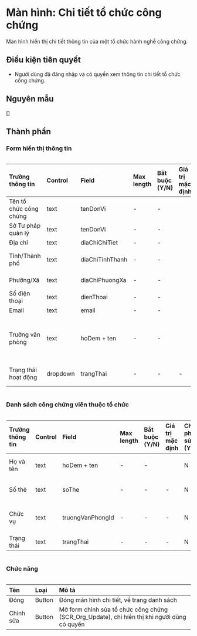 # Màn hình: Chi tiết tổ chức công chứng
Màn hình hiển thị chi tiết thông tin của một tổ chức hành nghề công chứng.

## Điều kiện tiên quyết
- Người dùng đã đăng nhập và có quyền xem thông tin chi tiết tổ chức công chứng.

## Nguyên mẫu
[]

## Thành phần

### Form hiển thị thông tin

<div style="overflow-x:auto">

| Trường thông tin       | Control | Field              | Max length | Bắt buộc (Y/N) | Giá trị mặc định | Cho phép sửa (Y/N) | Mô tả                                                                                   |
|:-----------------------|:--------|:-------------------|:-----------|:---------------|:-----------------|:-------------------|:----------------------------------------------------------------------------------------|
| Tên tổ chức công chứng | text    | tenDonVi | -          | -              |                  | N                  | Tên của tổ chức hành nghề công chứng                                                    |
| Sở Tư pháp quản lý     | text    | tenDonVi           | -          | -              |                  | N                  | Tên Sở Tư pháp quản lý                                                                  |
| Địa chỉ                | text    | diaChiChiTiet             | -          | -              |                  | N                  | Địa chỉ trụ sở chính                                                                    |
| Tỉnh/Thành phố         | text    | diaChiTinhThanh       | -          | -              |                  | N                  | Tỉnh/Thành phố nơi tổ chức công chứng hoạt động                                         |
| Phường/Xã              | text    | diaChiPhuongXa           | -          | -              |                  | N                  | Phường/Xã thuộc địa chỉ tổ chức                                                         |
| Số điện thoại          | text    | dienThoai        | -          | -              |                  | N                  | Thông tin số điện thoại liên hệ                                                         |
| Email                  | text    | email              | -          | -              |                  | N                  | Email liên hệ                                                                           |
| Trưởng văn phòng              | text    | hoDem + ten            | -          | -              |                  | N                  | Hiển thị tên công chứng viên trưởng VP (tìm từ ENT_CongChungVien theo truongVanPhongId) |
| Trạng thái hoạt động   | dropdown | trangThai          | -          | -              | -                | N                  | Trạng thái: Đang hoạt động, Chờ thành lập, Giải thể, …                    |


</div>

### Danh sách công chứng viên thuộc tổ chức
<div style="overflow-x:auto">

| Trường thông tin | Control | Field            | Max length | Bắt buộc (Y/N) | Giá trị mặc định | Cho phép sửa (Y/N) | Mô tả                                         |
|:-----------------|:--------|:-----------------|:-----------|:---------------|:-----------------|:-------------------|:----------------------------------------------|
| Họ và tên        | text    | hoDem + ten          | -          | -              |                  | N                  | Hiển thị tên công chứng viên                  |
| Số thẻ           | text    | soThe            | -          | -              | -                | N                  | Số thẻ của công chứng viên                    |
| Chức vụ          | text    | truongVanPhongId | -          | -              | -                | N                  | Hiển thị "Công chứng viên"/"Trưởng văn phòng" |
| Trạng thái                 | text    | trangThai             | -          | -              | -                 | N                  |  | Trạng thái hoạt động của công chứng viên              |
</div>

### Chức năng
<div style="overflow-x:auto">

| Tên       | Loại   | Mô tả                                                                                       |
|:----------|:-------|:--------------------------------------------------------------------------------------------|
| Đóng      | Button | Đóng màn hình chi tiết, về trang danh sách                                                                         |
| Chỉnh sửa | Button | Mở form chỉnh sửa tổ chức công chứng (SCR_Org_Update), chỉ hiển thị khi người dùng có quyền |

</div>
